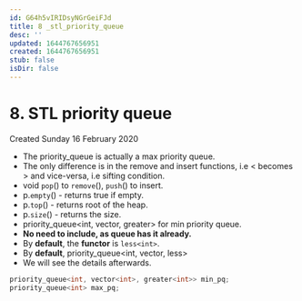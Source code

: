 ```yaml
---
id: G64h5vIRIDsyNGrGeiFJd
title: 8 _stl_priority_queue
desc: ''
updated: 1644767656951
created: 1644767656951
stub: false
isDir: false
---
```

# 8. STL priority queue
Created Sunday 16 February 2020


* The priority_queue is actually a max priority queue.
* The only difference is in the remove and insert functions, i.e < becomes > and vice-versa, i.e sifting condition.
* void ``pop``() to ``remove``(), ``push``() to insert.
* p.``empty``() - returns true if empty.
* p.``top``() - returns root of the heap.
* p.``size``() - returns the size.
* priority_queue<int, vector<int>, greater<int>> for min priority queue.
* **No need to include<vector>, as queue has it already.**
* By **default**, the **functor** is ``less<int>``.
* By **default**, priority_queue<int, vector<int>, less<int>>
* We will see the details afterwards.

```c++
priority_queue<int, vector<int>, greater<int>> min_pq;
priority_queue<int> max_pq;
```
